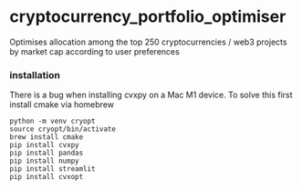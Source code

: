 # cryptocurrency_portfolio_optimiser
Optimises allocation among the top 250 cryptocurrencies / web3 projects by market cap according to user preferences

### installation

There is a bug when installing cvxpy on a Mac M1 device. To solve this first install cmake via homebrew

```
python -m venv cryopt
source cryopt/bin/activate
brew install cmake
pip install cvxpy
pip install pandas
pip install numpy
pip install streamlit
pip install cvxopt
```